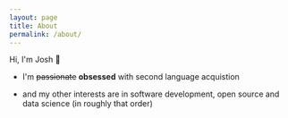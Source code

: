 ```yaml
---
layout: page
title: About
permalink: /about/
---
```


Hi, I'm Josh 👋

- I'm ~~passionate~~ **obsessed** with second language acquistion

- and my other interests are in software development, open source and data science (in roughly that order)